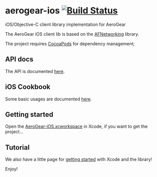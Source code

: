 # aerogear-ios [![Build Status](https://travis-ci.org/aerogear/aerogear-ios.png)](https://travis-ci.org/aerogear/aerogear-ios)

iOS/Objective-C client library implementation for AeroGear

The AeroGear iOS client lib is based on the [AFNetworking](https://github.com/AFNetworking/AFNetworking/) library.

The project requires [CocoaPods](http://cocoapods.org/) for dependency management;

## API docs

The API is documented [here](http://aerogear.org/docs/specs/aerogear-ios/). 

## iOS Cookbook

Some basic usages are documented [here](http://aerogear.org/docs/guides/iOSCookbook/).

## Getting started

Open the [AeroGear-iOS.xcworkspace](AeroGear-iOS/AeroGear-iOS.xcworkspace) in Xcode, if you want to get the project...

## Tutorial

We also have a little page for [getting started](http://aerogear.org/docs/guides/GetStartedwithAeroGearandXcode/) with Xcode and the library!

Enjoy!
